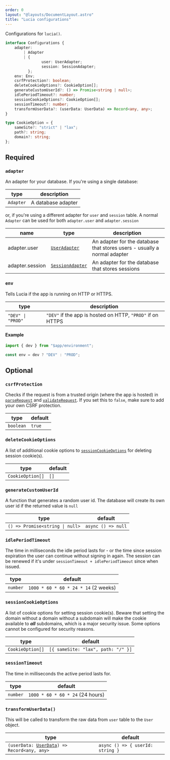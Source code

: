 ```yaml
---
order: 0
layout: "@layouts/DocumentLayout.astro"
title: "Lucia configurations"
---
```


Configurations for `lucia()`.

```ts
interface Configurations {
	adapter:
		| Adapter
		| {
				user: UserAdapter;
				session: SessionAdapter;
		  };
	env: Env;
	csrfProtection?: boolean;
	deleteCookieOptions?: CookieOption[];
	generateCustomUserId?: () => Promise<string | null>;
	idlePeriodTimeout?: number;
	sessionCookieOptions?: CookieOption[];
	sessionTimeout?: number;
	transformUserData?: (userData: UserData) => Record<any, any>;
}
```

```ts
type CookieOption = {
	sameSite?: "strict" | "lax";
	path?: string;
	domain?: string;
};
```

## Required

### `adapter`

An adapter for your database. If you're using a single database:

| type      | description        |
| --------- | ------------------ |
| `Adapter` | A database adapter |

or, if you're using a different adapter for `user` and `session` table. A normal `Adapter` can be used for both `adapter.user` and `adapter.session`

| name            | type                 | description                                                              |
| --------------- | -------------------- | ------------------------------------------------------------------------ |
| adapter.user    | [`UserAdapter`]()    | An adapter for the database that stores users - usually a normal adapter |
| adapter.session | [`SessionAdapter`]() | An adapter for the database that stores sessions                         |

### `env`

Tells Lucia if the app is running on HTTP or HTTPS.

| type              | description                                                |
| ----------------- | ---------------------------------------------------------- |
| `"DEV" \| "PROD"` | `"DEV"` if the app is hosted on HTTP, `"PROD"` if on HTTPS |

#### Example

```ts
import { dev } from "$app/environment";

const env = dev ? "DEV" : "PROD";
```

## Optional

### `csrfProtection`

Checks if the request is from a trusted origin (where the app is hosted) in [`parseRequest`](/reference/api/server-api#parserequest) and [`validateRequest`](/reference/api/server-api#validaterequest). If you set this to `false`, make sure to add your own CSRF protection.

| type      | default |
| --------- | ------- |
| `boolean` | `true`  |

### `deleteCookieOptions`

A list of additional cookie options to [`sessionCookieOptions`](/reference/configure/lucia-configurations#sessioncookieoptions) for deleting session cookie(s).

| type             | default |
| ---------------- | ------- |
| `CookieOption[]` | `[]`    |

### `generateCustomUserId`

A function that generates a random user id. The database will create its own user id if the returned value is `null`

| type                            | default            |
| ------------------------------- | ------------------ |
| `() => Promise<string \| null>` | `async () => null` |

### `idlePeriodTimeout`

The time in milliseconds the idle period lasts for - or the time since session expiration the user can continue without signing in again. The session can be renewed if it's under `sessionTimeout + idlePeriodTimeout` since when issued.

| type     | default                              |
| -------- | ------------------------------------ |
| `number` | `1000 * 60 * 60 * 24 * 14` (2 weeks) |

### `sessionCookieOptions`

A list of cookie options for setting session cookie(s). Beware that setting the domain without a domain without a subdomain will make the cookie available to **_all_** subdomains, which is a major security issue. Some options cannot be configured for security reasons.

| type             | default                            |
| ---------------- | ---------------------------------- |
| `CookieOption[]` | `[{ sameSite: "lax", path: "/" }]` |

### `sessionTimeout`

The time in milliseconds the active period lasts for.

| type     | default                          |
| -------- | -------------------------------- |
| `number` | `1000 * 60 * 60 * 24` (24 hours) |

### `transformUserData()`

This will be called to transform the raw data from `user` table to the `User` object.

| type                                                                                    | default                          |
| --------------------------------------------------------------------------------------- | -------------------------------- |
| `(userData: `[`UserData`](/reference/types/lucia-types#userdata)`) => Record<any, any>` | `async () => { userId: string }` |
